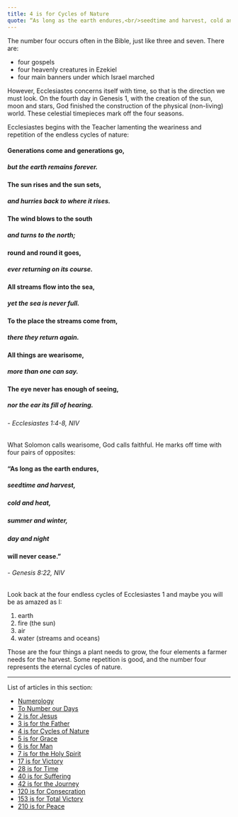 ```yaml
---
title: 4 is for Cycles of Nature
quote: “As long as the earth endures,<br/>seedtime and harvest, cold and heat,<br/>summer and winter, day and night<br/>will never cease.” - Genesis 8:22
---
```

The number four occurs often in the Bible, just like three and seven. There are:

  - four gospels
  - four heavenly creatures in Ezekiel
  - four main banners under which Israel marched
  
However, Ecclesiastes concerns itself with time, so that is the direction we must look. On the fourth day in Genesis 1, with the creation of the sun, moon and stars, God finished the construction of the physical (non-living) world. These celestial timepieces mark off the four seasons.

Ecclesiastes begins with the Teacher lamenting the weariness and repetition of the endless cycles of nature:

#### Generations come and generations go,
#####    but the earth remains forever.
#### The sun rises and the sun sets,
#####    and hurries back to where it rises.
#### The wind blows to the south
#####    and turns to the north;
#### round and round it goes,
#####    ever returning on its course.
#### All streams flow into the sea,
#####    yet the sea is never full.
#### To the place the streams come from,
#####    there they return again.
#### All things are wearisome,
#####    more than one can say.
#### The eye never has enough of seeing,
#####    nor the ear its fill of hearing. 
######   - Ecclesiastes 1:4-8, NIV

What Solomon calls wearisome, God calls faithful. He marks off time with four pairs of opposites:

#### “As long as the earth endures,
##### seedtime and harvest,
##### cold and heat,
##### summer and winter,
##### day and night
#### will never cease.” 
###### - Genesis 8:22, NIV

Look back at the four endless cycles of Ecclesiastes 1 and maybe you will be as amazed as I: 

  1. earth
  2. fire (the sun)
  3. air 
  4. water (streams and oceans)
   
Those are the four things a plant needs to grow, the four elements a farmer needs for the harvest. Some repetition is good, and the number four represents the eternal cycles of nature.

<hr/>

List of articles in this section:

  - [Numerology](./numerology.html)
  - [To Number our Days](./to-number-our-days.html)
  - [2 is for Jesus](./2-is-for-jesus.html)
  - [3 is for the Father](./3-is-for-the-father.html)
  - [4 is for Cycles of Nature](./4-is-for-cycles-of-nature.html)
  - [5 is for Grace](./5-is-for-grace.html)
  - [6 is for Man](./6-is-for-man.html)
  - [7 is for the Holy Spirit](./7-is-for-the-holy-spirit.html)
  - [17 is for Victory](./17-is-for-victory.html)
  - [28 is for Time](./28-is-for-time.html)
  - [40 is for Suffering](./40-is-for-suffering.html)
  - [42 is for the Journey](./42-is-for-the-journey.html)
  - [120 is for Consecration](./120-is-for-consecration.html)
  - [153 is for Total Victory](./153-is-for-total-victory.html)
  - [210 is for Peace](./210-is-for-peace.html)

